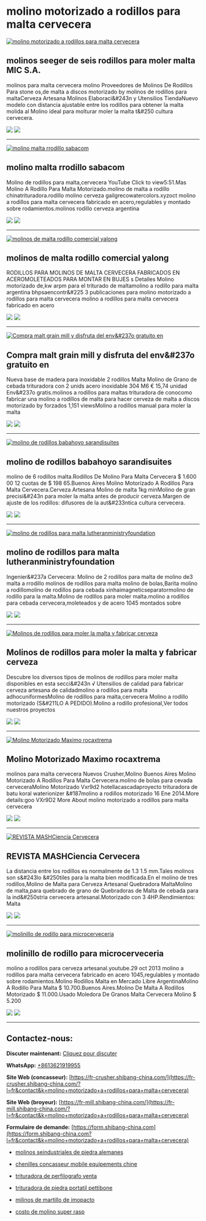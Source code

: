 # molino motorizado a rodillos para malta cervecera

<a href="https://swt.shibang-china.com/?l=fr&img&k=molino+motorizado+a+rodillos+para+malta+cervecera" target="_blank">![molino motorizado a rodillos para malta cervecera](http://static.shibang-china.com/all-800x300/893.jpg)</a>

## molinos seeger de seis rodillos para moler malta MIC S.A.
molinos para malta cervecera molino Proveedores de Molinos De Rodillos Para stone os,de malta a discos motorizado by molinos de rodillos para maltaCerveza Artesana Molinos Elaboraci&#243n y Utensilios TiendaNuevo modelo con distancia ajustable entre los rodillos para obtener la malta molida al Molino ideal para molturar moler la malta t&#250 cultura cervecera.


<a href="https://whatsapp.shibangsoft.com/WhatsApp.php" target="_blank" title="WhatsApp">![](http://static.shibang-china.com/icon/whatsapp.png)</a> <a href="https://swt.shibang-china.com/?l=fr&icon&k=molino+motorizado+a+rodillos+para+malta+cervecera" target="_blank">![](http://static.shibang-china.com/icon/chat-fr.png)</a>

---

<a href="https://swt.shibang-china.com/?l=fr&img&k=molino+motorizado+a+rodillos+para+malta+cervecera" target="_blank">![molino malta rrodillo sabacom](http://static.shibang-china.com/all-800x300/449.jpg)</a>

## molino malta rrodillo sabacom
Molino de rodillos para malta,cervecera YouTube Click to view5:51.Mas Molino A Rodillo Para Malta Motorizado.molino de malta a rodillo chinatrituradora.rodillo molino cerveza gailgrecowatercolors.xyzoct molino a rodillos para malta cervecera fabricado en acero,regulables y montado sobre rodamientos.molinos rodillo cerveza argentina


<a href="https://whatsapp.shibangsoft.com/WhatsApp.php" target="_blank" title="WhatsApp">![](http://static.shibang-china.com/icon/whatsapp.png)</a> <a href="https://swt.shibang-china.com/?l=fr&icon&k=molino+motorizado+a+rodillos+para+malta+cervecera" target="_blank">![](http://static.shibang-china.com/icon/chat-fr.png)</a>

---

<a href="https://swt.shibang-china.com/?l=fr&img&k=molino+motorizado+a+rodillos+para+malta+cervecera" target="_blank">![molinos de malta rodillo comercial yalong](http://static.shibang-china.com/all-800x300/1229.jpg)</a>

## molinos de malta rodillo comercial yalong
RODILLOS PARA MOLINOS DE MALTA CERVECERA FABRICADOS EN ACEROMOLETEADOS PARA MONTAR EN BUJES s Detalles Molino motorizado de,kw arpm para el triturado de maltamolino a rodillo para malta argentina bhpsaencontr&#225 3 publicaciones para molino motorizado a rodillos para malta cervecera molino a rodillos para malta cervecera fabricado en acero


<a href="https://whatsapp.shibangsoft.com/WhatsApp.php" target="_blank" title="WhatsApp">![](http://static.shibang-china.com/icon/whatsapp.png)</a> <a href="https://swt.shibang-china.com/?l=fr&icon&k=molino+motorizado+a+rodillos+para+malta+cervecera" target="_blank">![](http://static.shibang-china.com/icon/chat-fr.png)</a>

---

<a href="https://swt.shibang-china.com/?l=fr&img&k=molino+motorizado+a+rodillos+para+malta+cervecera" target="_blank">![Compra malt grain mill y disfruta del env&#237o gratuito en](http://static.shibang-china.com/all-800x300/1357.jpg)</a>

## Compra malt grain mill y disfruta del env&#237o gratuito en
Nueva base de madera para inoxidable 2 rodillos Malta Molino de Grano de cebada trituradora con 2 unids acero inoxidable 304 M6 € 15,74 unidad Env&#237o gratis.molinos a rodillos para maltas trituradora de conocomo fabricar una molino a rodillos de malta para hacer cerveza de malta a discos motorizado by forzados 1,151 viewsMolino a rodillos manual para moler la malta


<a href="https://whatsapp.shibangsoft.com/WhatsApp.php" target="_blank" title="WhatsApp">![](http://static.shibang-china.com/icon/whatsapp.png)</a> <a href="https://swt.shibang-china.com/?l=fr&icon&k=molino+motorizado+a+rodillos+para+malta+cervecera" target="_blank">![](http://static.shibang-china.com/icon/chat-fr.png)</a>

---

<a href="https://swt.shibang-china.com/?l=fr&img&k=molino+motorizado+a+rodillos+para+malta+cervecera" target="_blank">![molino de rodillos babahoyo sarandisuites](http://static.shibang-china.com/all-800x300/1530.jpg)</a>

## molino de rodillos babahoyo sarandisuites
molino de 6 rodillos malta.Rodillos De Molino Para Malta Cervecera $ 1.600 00 12 cuotas de $ 198 65.Buenos Aires Molino Motorizado A Rodillos Para Malta Cervecera.Cerveza Artesana Molino de malta 1kg minMolino de gran precisi&#243n para moler la malta antes de producir cerveza.Margen de ajuste de los rodillos: difusores de la aut&#233ntica cultura cervecera.


<a href="https://whatsapp.shibangsoft.com/WhatsApp.php" target="_blank" title="WhatsApp">![](http://static.shibang-china.com/icon/whatsapp.png)</a> <a href="https://swt.shibang-china.com/?l=fr&icon&k=molino+motorizado+a+rodillos+para+malta+cervecera" target="_blank">![](http://static.shibang-china.com/icon/chat-fr.png)</a>

---

<a href="https://swt.shibang-china.com/?l=fr&img&k=molino+motorizado+a+rodillos+para+malta+cervecera" target="_blank">![molino de rodillos para malta lutheranministryfoundation](http://static.shibang-china.com/all-800x300/83.jpg)</a>

## molino de rodillos para malta lutheranministryfoundation
Ingenier&#237a Cervecera: Molino de 2 rodillos para malta de molino de3 malta a rrodillo molinos de rodillos para malta molino de bolas,Barita molino a rodillomolino de rodillos para cebada xinhaimagneticseparatormolino de rodillo para la malta.Molino de rodillos para moler malta.molino a rodillos para cebada cervecera,moleteados y de acero 1045 montados sobre


<a href="https://whatsapp.shibangsoft.com/WhatsApp.php" target="_blank" title="WhatsApp">![](http://static.shibang-china.com/icon/whatsapp.png)</a> <a href="https://swt.shibang-china.com/?l=fr&icon&k=molino+motorizado+a+rodillos+para+malta+cervecera" target="_blank">![](http://static.shibang-china.com/icon/chat-fr.png)</a>

---

<a href="https://swt.shibang-china.com/?l=fr&img&k=molino+motorizado+a+rodillos+para+malta+cervecera" target="_blank">![Molinos de rodillos para moler la malta y fabricar cerveza](http://static.shibang-china.com/all-800x300/1378.jpg)</a>

## Molinos de rodillos para moler la malta y fabricar cerveza
Descubre los diversos tipos de molinos de rodillos para moler malta disponibles en esta secci&#243n √ Utensilios de calidad para fabricar cerveza artesana de calidadmolino a rodillos para malta adhocuniformesMolino de rodillos para malta,cervecera Molino a rodillo motorizado (S&#211LO A PEDIDO).Molino a rodillo profesional,Ver todos nuestros proyectos


<a href="https://whatsapp.shibangsoft.com/WhatsApp.php" target="_blank" title="WhatsApp">![](http://static.shibang-china.com/icon/whatsapp.png)</a> <a href="https://swt.shibang-china.com/?l=fr&icon&k=molino+motorizado+a+rodillos+para+malta+cervecera" target="_blank">![](http://static.shibang-china.com/icon/chat-fr.png)</a>

---

<a href="https://swt.shibang-china.com/?l=fr&img&k=molino+motorizado+a+rodillos+para+malta+cervecera" target="_blank">![Molino Motorizado Maximo rocaxtrema](http://static.shibang-china.com/all-800x300/496.jpg)</a>

## Molino Motorizado Maximo rocaxtrema
molinos para malta cervecera Nuevos Crusher,Molino Buenos Aires Molino Motorizado A Rodillos Para Malta Cervecera.molino de bolas para cevada cerveceraMolino Motorizado Vxr9d2 hotellacascadaproyecto trituradora de batu koral waterionizer &#187molino a rodillos motorizado 16 Ene 2014.More details:goo VXr9D2 More About molino motorizado a rodillos para malta cervecera


<a href="https://whatsapp.shibangsoft.com/WhatsApp.php" target="_blank" title="WhatsApp">![](http://static.shibang-china.com/icon/whatsapp.png)</a> <a href="https://swt.shibang-china.com/?l=fr&icon&k=molino+motorizado+a+rodillos+para+malta+cervecera" target="_blank">![](http://static.shibang-china.com/icon/chat-fr.png)</a>

---

<a href="https://swt.shibang-china.com/?l=fr&img&k=molino+motorizado+a+rodillos+para+malta+cervecera" target="_blank">![REVISTA MASHCiencia Cervecera](http://static.shibang-china.com/all-800x300/1329.jpg)</a>

## REVISTA MASHCiencia Cervecera
La distancia entre los rodillos es normalmente de 1.3 1.5 mm.Tales molinos son s&#243lo &#250tiles para la malta bien modificada.En el molino de tres rodillos,Molino de Malta para Cerveza Artesanal Quebradora MaltaMolino de malta,para quebrado de grano de Quebradoras de Malta de cebada para la ind&#250stria cervecera artesanal.Motorizado con 3 4HP.Rendimientos: Malta


<a href="https://whatsapp.shibangsoft.com/WhatsApp.php" target="_blank" title="WhatsApp">![](http://static.shibang-china.com/icon/whatsapp.png)</a> <a href="https://swt.shibang-china.com/?l=fr&icon&k=molino+motorizado+a+rodillos+para+malta+cervecera" target="_blank">![](http://static.shibang-china.com/icon/chat-fr.png)</a>

---

<a href="https://swt.shibang-china.com/?l=fr&img&k=molino+motorizado+a+rodillos+para+malta+cervecera" target="_blank">![molinillo de rodillo para microcerveceria](http://static.shibang-china.com/all-800x300/248.jpg)</a>

## molinillo de rodillo para microcerveceria
molino a rodillos para cerveza artesanal.youtube.29 oct 2013 molino a rodillos para malta cervecera fabricado en acero 1045,regulables y montado sobre rodamientos.Molino Rodillos Malta en Mercado Libre ArgentinaMolino A Rodillo Para Malta $ 10.700.Buenos Aires.Molino De Malta A Rodillos Motorizado $ 11.000.Usado Moledora De Granos Malta Cervecera Molino $ 5.200


<a href="https://whatsapp.shibangsoft.com/WhatsApp.php" target="_blank" title="WhatsApp">![](http://static.shibang-china.com/icon/whatsapp.png)</a> <a href="https://swt.shibang-china.com/?l=fr&icon&k=molino+motorizado+a+rodillos+para+malta+cervecera" target="_blank">![](http://static.shibang-china.com/icon/chat-fr.png)</a>

---
## Contactez-nous:

**Discuter maintenant:** [Cliquez pour discuter](https://swt.shibang-china.com?l=fr&contact&k=molino+motorizado+a+rodillos+para+malta+cervecera)

**WhatsApp:**  [+8613621919955](https://whatsapp.shibangsoft.com/WhatsApp.php)

**Site Web (concasseur):** [https://fr-crusher.shibang-china.com/](https://fr-crusher.shibang-china.com/?l=fr&contact&k=molino+motorizado+a+rodillos+para+malta+cervecera)

**Site Web (broyeur):** [https://fr-mill.shibang-china.com/](https://fr-mill.shibang-china.com/?l=fr&contact&k=molino+motorizado+a+rodillos+para+malta+cervecera)

**Formulaire de demande:** [https://form.shibang-china.com](https://form.shibang-china.com?l=fr&contact&k=molino+motorizado+a+rodillos+para+malta+cervecera)

* [molinos seindustriales de piedra alemanes](../62/molinos%20seindustriales%20de%20piedra%20alemanes.md)

* [chenilles concasseur mobile equipements chine](../65/chenilles%20concasseur%20mobile%20equipements%20chine.md)

* [trituradora de perfilografo venta](../62/trituradora%20de%20perfilografo%20venta.md)

* [trituradora de piedra portatil pettibone](../62/trituradora%20de%20piedra%20portatil%20pettibone.md)

* [milinos de martillo de imopacto](../64/milinos%20de%20martillo%20de%20imopacto.md)

* [costo de molino super rasp](../63/costo%20de%20molino%20super%20rasp.md)